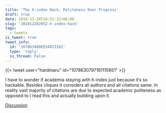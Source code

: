 ```yaml
---
title: 'The h-index Hack: Politeness Over Progress'
draft: true
date: 2018-12-28T20:52:32+00:00
slug: '201812282052-h-index-hack'
tags:
  - tweets
is_tweet: true
tweet_info:
  id: '1078634806554972162'
  type: 'reply'
  is_thread: False
---
```




{{< tweet user="hardmaru" id="1078630797161115651" >}}

I have to wonder if academia staying with h-index just because it’s so hackable. Besides cliques it considers all authors and all citations same. In reality vast majority of citations are due to expected academic politeness as opposed to I read this and actually building upon it.

[Discussion](https://x.com/sytelus/status/1078634806554972162)
